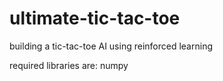 # ultimate-tic-tac-toe

building a tic-tac-toe AI using reinforced learning

required libraries are:
      numpy
